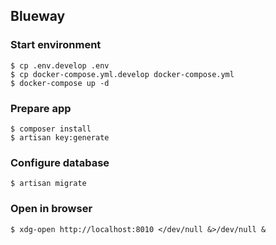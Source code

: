 ## Blueway

### Start environment

```
$ cp .env.develop .env
$ cp docker-compose.yml.develop docker-compose.yml
$ docker-compose up -d
```

### Prepare app
```
$ composer install
$ artisan key:generate
```

### Configure database
```
$ artisan migrate
```

### Open in browser
```
$ xdg-open http://localhost:8010 </dev/null &>/dev/null &
```
